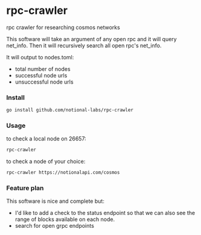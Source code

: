 # rpc-crawler
rpc crawler for researching cosmos networks

This software will take an argument of any open rpc and it will query net_info.  Then it will recursively search all open rpc's net_info.

It will output to nodes.toml:

* total number of nodes
* successful node urls
* unsuccessful node urls


### Install
```bash
go install github.com/notional-labs/rpc-crawler
```

### Usage

to check a local node on 26657:
```bash
rpc-crawler
```

to check a node of your choice:
```bash
rpc-crawler https://notionalapi.com/cosmos
```


### Feature plan

This software is nice and complete but:
* I'd like to add a check to the status endpoint so that we can also see the range of blocks available on each node.
* search for open grpc endpoints


